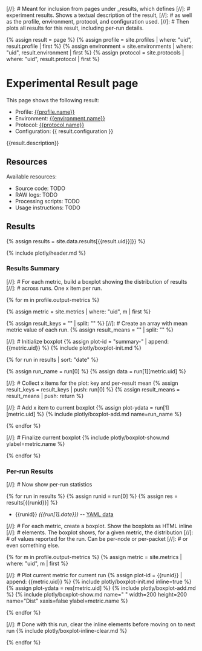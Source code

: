 [//]: # Meant for inclusion from pages under \_results, which defines
[//]: # experiment results. Shows a textual description of the result,
[//]: # as well as the profile, environment, protocol, and configuration used.
[//]: # Then plots all results for this result, including per-run details.

{% assign result = page %}
{% assign profile = site.profiles | where: "uid", result.profile | first %}
{% assign environment = site.environments | where: "uid", result.environment | first %}
{% assign protocol = site.protocols | where: "uid", result.protocol | first %}

# Experimental Result page

This page shows the following result:
* Profile: [{{profile.name}}](/profiles/{{profile.uid}})
* Environment: [{{environment.name}}](/environments/{{environment.env_id}})
* Protocol: [{{protocol.name}}](/protocols/{{protocol.uid}})
* Configuration: {{ result.configuration }}

{{result.description}}

## Resources

Available resources:
* Source code: TODO
* RAW logs: TODO
* Processing scripts: TODO
* Usage instructions: TODO

## Results

{% assign results = site.data.results[{{result.uid}}]}} %}

{% include plotly/header.md %}

### Results Summary

[//]: # For each metric, build a boxplot showing the distribution of results
[//]: # across runs. One x item per run.

{% for m in profile.output-metrics %}

{% assign metric = site.metrics | where: "uid", m | first %}

{% assign result_keys = "" | split: "" %}
[//]: # Create an array with mean metric value of each run.
{% assign result_means = "" | split: "" %}

[//]: # Initialize boxplot
{% assign plot-id  = "summary-" | append: {{metric.uid}} %}
{% include plotly/boxplot-init.md %}

{% for run in results | sort: "date" %}

{% assign run_name = run[0] %}
{% assign data = run[1][metric.uid] %}

[//]: # Collect x items for the plot: key and per-result mean
{% assign result_keys = result_keys | push: run[0] %}
{% assign result_means = result_means | push: return %}

[//]: # Add x item to current boxplot
{% assign plot-ydata = run[1][metric.uid] %}
{% include plotly/boxplot-add.md name=run_name %}

{% endfor %}

[//]: # Finalize current boxplot
{% include plotly/boxplot-show.md ylabel=metric.name %}

{% endfor %}

### Per-run Results

[//]: # Now show per-run statistics

{% for run in results %}
{% assign runid = run[0] %}
{% assign res = results[{{runid}}] %}

* {{runid}} *({{run[1].date}})* -- [YAML data]({{site.github.repository_url}}/tree/master/_data/results/{{result.uid}}/{{runid}}.yml)

[//]: # For each metric, create a boxplot. Show the boxplots as HTML inline
[//]: # elements. The boxplot shows, for a given metric, the distribution
[//]: # of values reported for the run. Can be per-node or per-packet
[//]: # or even something else.

{% for m in profile.output-metrics %}
{% assign metric = site.metrics | where: "uid", m | first %}

[//]: # Plot current metric for current run
{% assign plot-id = {{runid}} | append: {{metric.uid}} %}
{% include plotly/boxplot-init.md inline=true %}
{% assign plot-ydata = res[metric.uid] %}
{% include plotly/boxplot-add.md %}
{% include plotly/boxplot-show.md name=" " width=200 height=200 name="Dist" xaxis=false ylabel=metric.name %}

{% endfor %}

[//]: # Done with this run, clear the inline elements before moving on to next run
{% include plotly/boxplot-inline-clear.md %}

{% endfor %}
